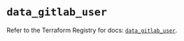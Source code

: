 # `data_gitlab_user`

Refer to the Terraform Registry for docs: [`data_gitlab_user`](https://registry.terraform.io/providers/gitlabhq/gitlab/17.11.0/docs/data-sources/user).
